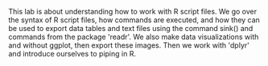 This lab is about understanding how to work with R script files. We go over the syntax of R script files, how commands are executed, and how they can be used to export data tables and text files using the command sink() and commands from the package 'readr'. We also make data visualizations with and without ggplot, then export these images. Then we work with 'dplyr' and introduce ourselves to piping in R.